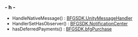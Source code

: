  

### \- h -

  - HandleNativeMessage() : [BFGSDK.UnityMessageHandler](class_b_f_g_s_d_k_1_1_unity_message_handler.html#a3805c53691460a0cf0a5512551c1937a)
  - HandlerSetHasObserver() : [BFGSDK.NotificationCenter](class_b_f_g_s_d_k_1_1_notification_center.html#a1fcfa65a8103a070b23680e652221454)
  - hasDeferredPayments() : [BFGSDK.bfgPurchase](class_b_f_g_s_d_k_1_1bfg_purchase.html#ad02e90624cf3d8af5a3763f19c6247c9)
